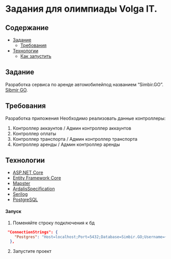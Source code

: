 # Задания для олимпиады Volga IT.

## Содержание

- [Задание](#задание)
  - [Требования](#требования)
- [Технологии](#технологии)
  - [Как запустить](#запуск)
 
  
## Задание

Разработка сервиса по аренде автомобилейпод названием “Simbir.GO”. [Sibmir GO](clck.ru/36J6AV).


## Требования
Разработка приложения
Необходимо реализовать данные контроллеры:
1. Контроллер аккаунтов / Админ контроллер аккаунтов
2. Контроллер оплаты
3. Контроллер транспорта / Админ контроллер транспорта
4. Контроллер аренды / Админ контроллер аренды


## Технологии 

* [ASP.NET Core](https://docs.microsoft.com/en-us/aspnet/core/introduction-to-aspnet-core)
* [Entity Framework Core](https://docs.microsoft.com/en-us/ef/core/)
* [Mapster](https://github.com/MapsterMapper/Mapster)
* [ArdalisSpecification](https://specification.ardalis.com/)
* [Serilog](https://serilog.net/)
* [PostgreSQL](https://www.postgresql.org/)
  

#### Запуск
1. Поменяйте строку подключения к бд
```json
 "ConnectionStrings": {
    "Postgres": "Host=localhost;Port=5432;Database=Simbir.GO;Username={your-name};Password={your-password}"
  },
```
2.  Запустите проект





